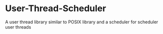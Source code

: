 # User-Thread-Scheduler
A user thread library similar to POSIX library and a scheduler for scheduler user threads
